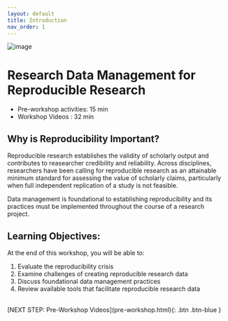 ```yaml
---
layout: default
title: Introduction 
nav_order: 1
---
```

![image](https://user-images.githubusercontent.com/88455218/145476068-e8534980-796a-4ea2-902e-6e525432c660.png)

# Research Data Management for Reproducible Research

- Pre-workshop activities: 15 min 
- Workshop Videos : 32 min

## Why is Reproducibility Important? 

Reproducible research establishes the validity of scholarly output and contributes to reasearcher credibility and reliability. Across disciplines, researchers have been calling for reproducible research as an attainable minimum standard for assessing the value of scholarly claims, particularly when full independent replication of a study is not feasible. 

Data management is foundational to establishing reproducibility and its practices must be implemented throughout the course of a research project. 

## Learning Objectives:

At the end of this workshop, you will be able to:

1. Evaluate the reproducibility crisis
2. Examine challenges of creating reproducible research data
3. Discuss foundational data management practices 
4. Review available tools that facilitate reproducible research data
<br> 
[NEXT STEP: Pre-Workshop Videos](pre-workshop.html){: .btn .btn-blue }

